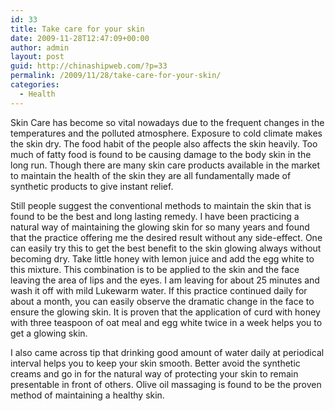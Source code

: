 ```yaml
---
id: 33
title: Take care for your skin
date: 2009-11-28T12:47:09+00:00
author: admin
layout: post
guid: http://chinashipweb.com/?p=33
permalink: /2009/11/28/take-care-for-your-skin/
categories:
  - Health
---
```

Skin Care has become so vital nowadays due to the frequent changes in the temperatures and the polluted atmosphere. Exposure to cold climate makes the skin dry. The food habit of the people also affects the skin heavily. Too much of fatty food is found to be causing damage to the body skin in the long run. Though there are many skin care products available in the market to maintain the health of the skin they are all fundamentally made of synthetic products to give instant relief.

Still people suggest the conventional methods to maintain the skin that is found to be the best and long lasting remedy. I have been practicing a natural way of maintaining the glowing skin for so many years and found that the practice offering me the desired result without any side-effect. One can easily try this to get the best benefit to the skin glowing always without becoming dry. Take little honey with lemon juice and add the egg white to this mixture. This combination is to be applied to the skin and the face leaving the area of lips and the eyes. I am leaving for about 25 minutes and wash it off with mild Lukewarm water. If this practice continued daily for about a month, you can easily observe the dramatic change in the face to ensure the glowing skin. It is proven that the application of curd with honey with three teaspoon of oat meal and egg white twice in a week helps you to get a glowing skin.

I also came across tip that drinking good amount of water daily at periodical interval helps you to keep your skin smooth. Better avoid the synthetic creams and go in for the natural way of protecting your skin to remain presentable in front of others. Olive oil massaging is found to be the proven method of maintaining a healthy skin.